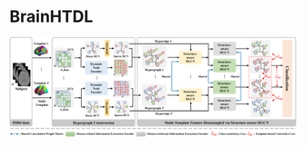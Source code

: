 # BrainHTDL
![image](https://github.com/MortonHao/BrainHTDL/blob/main/BrainHTDL%E6%A8%A1%E5%9E%8B%E5%9B%BE.png)
